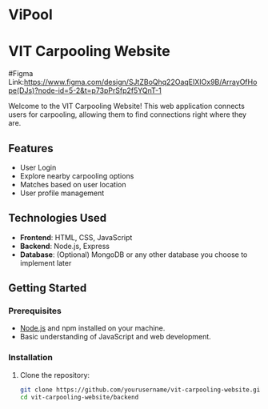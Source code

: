 # ViPool
# VIT Carpooling Website
#Figma Link:https://www.figma.com/design/SJtZBoQhq22OaqEIXIOx9B/ArrayOfHope(DJs)?node-id=5-2&t=p73pPrSfp2f5YQnT-1

Welcome to the VIT Carpooling Website! This web application connects users for carpooling, allowing them to find connections right where they are. 

## Features

- User Login
- Explore nearby carpooling options
- Matches based on user location
- User profile management

## Technologies Used

- **Frontend**: HTML, CSS, JavaScript
- **Backend**: Node.js, Express
- **Database**: (Optional) MongoDB or any other database you choose to implement later

## Getting Started

### Prerequisites

- [Node.js](https://nodejs.org/) and npm installed on your machine.
- Basic understanding of JavaScript and web development.

### Installation

1. Clone the repository:

   ```bash
   git clone https://github.com/yourusername/vit-carpooling-website.git
   cd vit-carpooling-website/backend
